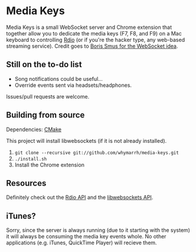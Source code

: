 Media Keys
==========

Media Keys is a small WebSocket server and Chrome extension that together allow you to dedicate the media keys (F7, F8, and F9) on a Mac keyboard to controlling [Rdio](http://rdio.com) (or if you're the hacker type, any web-based streaming service). Credit goes to [Boris Smus for the  WebSocket idea](http://smus.com/chrome-media-keys-revisited/).

Still on the to-do list
-----------------------

* Song notifications could be useful...
* Override events sent via headsets/headphones.

Issues/pull requests are welcome.

Building from source
--------------------

Dependencies: [CMake](http://cmake.org/)

This project will install libwebsockets (if it is not already installed).

1. `git clone --recursive git://github.com/whymarrh/media-keys.git`
2. `./install.sh`
3. Install the Chrome extension

Resources
---------

Definitely check out the [Rdio API](http://developer.rdio.com/docs/Web_Playback_API) and the [libwebsockets API](http://libwebsockets.org/libwebsockets-api-doc.html).

iTunes?
-------

Sorry, since the server is always running (due to it starting with the system) it will always be consuming the media key events whole. No other applications (e.g. iTunes, QuickTime Player) will recieve them.

